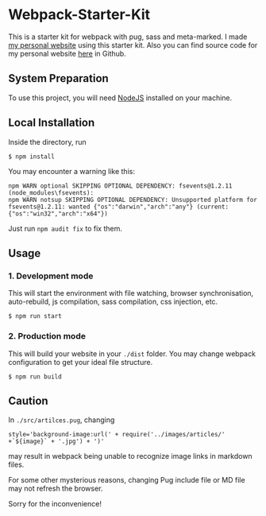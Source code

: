 # Webpack-Starter-Kit
This is a starter kit for webpack with pug, sass and meta-marked. I made [my personal website](https://zznewclear13.me) using this starter kit.
Also you can find source code for my personal website [here](https://github.com/zznewclear13/zznewclear13.me) in Github.

## System Preparation
To use this project, you will need [NodeJS](https://nodejs.org) installed on your machine.

## Local Installation
Inside the directory, run
```
$ npm install
```
You may encounter a warning like this:
```
npm WARN optional SKIPPING OPTIONAL DEPENDENCY: fsevents@1.2.11 (node_modules\fsevents):
npm WARN notsup SKIPPING OPTIONAL DEPENDENCY: Unsupported platform for fsevents@1.2.11: wanted {"os":"darwin","arch":"any"} (current: {"os":"win32","arch":"x64"})
```
Just run `npm audit fix` to fix them.

## Usage
### 1. Development mode
This will start the environment with file watching, browser synchronisation, auto-rebuild, js compilation, sass compilation, css injection, etc.
```
$ npm run start
```

### 2. Production mode
This will build your website in your `./dist` folder. You may change webpack configuration to get your ideal file structure.
```
$ npm run build
```

## Caution
In `./src/artilces.pug`, changing
```
style='background-image:url(' + require('../images/articles/' +`${image}` + '.jpg') + ')'
```
may result in webpack being unable to recognize image links in markdown files.

For some other mysterious reasons, changing Pug include file or MD file may not refresh the browser.

Sorry for the inconvenience!
